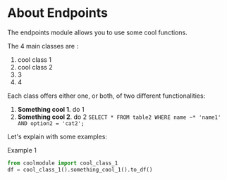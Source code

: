 # About Endpoints

The endpoints module allows you to use some cool functions.

The 4 main classes are :

1. cool class 1
2. cool class 2
3. 3
4. 4


Each class offers either one, or both, of two different functionalities:


1. **Something cool 1**. do 1
2. **Something cool 2**. do 2 `SELECT * FROM table2 WHERE name ~* 'name1' AND option2 = 'cat2';`


Let's explain with some examples:

Example 1
```python
from coolmodule import cool_class_1
df = cool_class_1().something_cool_1().to_df()
```

